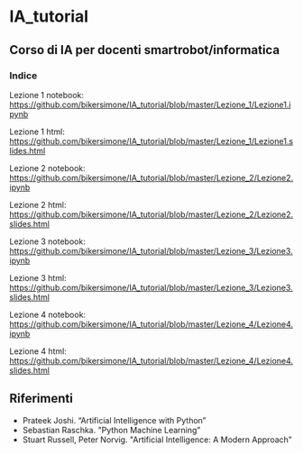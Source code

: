 # IA_tutorial

## Corso di IA per docenti smartrobot/informatica

### Indice

Lezione 1 notebook: https://github.com/bikersimone/IA_tutorial/blob/master/Lezione_1/Lezione1.ipynb

Lezione 1 html: https://github.com/bikersimone/IA_tutorial/blob/master/Lezione_1/Lezione1.slides.html

Lezione 2 notebook: https://github.com/bikersimone/IA_tutorial/blob/master/Lezione_2/Lezione2.ipynb

Lezione 2 html: https://github.com/bikersimone/IA_tutorial/blob/master/Lezione_2/Lezione2.slides.html

Lezione 3 notebook: https://github.com/bikersimone/IA_tutorial/blob/master/Lezione_3/Lezione3.ipynb

Lezione 3 html: https://github.com/bikersimone/IA_tutorial/blob/master/Lezione_3/Lezione3.slides.html

Lezione 4 notebook: https://github.com/bikersimone/IA_tutorial/blob/master/Lezione_4/Lezione4.ipynb

Lezione 4 html: https://github.com/bikersimone/IA_tutorial/blob/master/Lezione_4/Lezione4.slides.html



## Riferimenti
* Prateek Joshi. “Artificial Intelligence with Python”
* Sebastian Raschka. "Python Machine Learning”
* Stuart Russell, Peter Norvig. "Artificial Intelligence: A Modern Approach"
